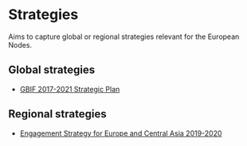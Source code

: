 # Strategies
Aims to capture global or regional strategies relevant for the European Nodes.

## Global strategies
* [GBIF 2017-2021 Strategic Plan](https://www.gbif.org/strategic-plan)

## Regional strategies
* [Engagement Strategy for Europe and Central Asia 2019-2020](EngagementECA2019.md)

